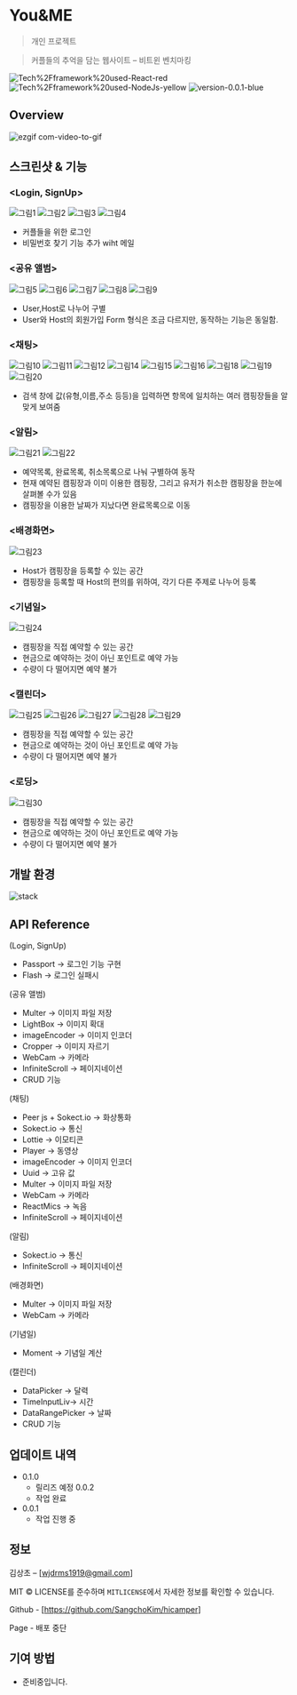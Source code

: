 # You&ME

> 개인 프로젝트

> 커플들의 추억을 담는 웹사이트 – 비트윈 벤치마킹

![Tech%2Fframework%20used-React-red](https://img.shields.io/badge/Tech%2Fframework%20used-React-red.svg)
![Tech%2Fframework%20used-NodeJs-yellow](https://img.shields.io/badge/Tech%2Fframework%20used-NodeJs-yellow.svg)
![version-0.0.1-blue](https://img.shields.io/badge/version-0.0.1-blue)

## Overview
![ezgif com-video-to-gif](https://user-images.githubusercontent.com/36231361/66123948-27a45800-e61e-11e9-9ec6-352217f96475.gif)

## 스크린샷 & 기능 

### <Login, SignUp>

![그림1](https://user-images.githubusercontent.com/36231361/66124723-21af7680-e620-11e9-9db4-ce7d44fbd8b5.png)
![그림2](https://user-images.githubusercontent.com/36231361/66124724-21af7680-e620-11e9-8c59-ff4699e5060c.png)
![그림3](https://user-images.githubusercontent.com/36231361/66124726-21af7680-e620-11e9-945d-9b1ef651a397.png)
![그림4](https://user-images.githubusercontent.com/36231361/66124727-22480d00-e620-11e9-93f0-8a1860411aa0.png)
- 커플들을 위한 로그인   
- 비밀번호 찾기 기능 추가 wiht 메일

### <공유 앨범>
 
![그림5](https://user-images.githubusercontent.com/36231361/66124703-0e9ca680-e620-11e9-8094-b370787996f5.png)
![그림6](https://user-images.githubusercontent.com/36231361/66124704-0e9ca680-e620-11e9-9698-283bf72417d3.png)
![그림7](https://user-images.githubusercontent.com/36231361/66124706-0e9ca680-e620-11e9-810f-72fdaa27c559.png)
![그림8](https://user-images.githubusercontent.com/36231361/66124707-0e9ca680-e620-11e9-8cc4-3de6f0a2de9d.png)
![그림9](https://user-images.githubusercontent.com/36231361/66124708-0f353d00-e620-11e9-8ada-6bf272011ea3.png)
- User,Host로 나누어 구별  
- User와 Host의 회원가입 Form 형식은 조금 다르지만, 동작하는 기능은 동일함.

### <채팅>

![그림10](https://user-images.githubusercontent.com/36231361/66124664-f6c52280-e61f-11e9-9f73-c73b69942cf0.png)
![그림11](https://user-images.githubusercontent.com/36231361/66124665-f6c52280-e61f-11e9-944a-2f705e09cd1c.png)
![그림12](https://user-images.githubusercontent.com/36231361/66124666-f6c52280-e61f-11e9-9e21-113f8f6a93ae.png)
![그림14](https://user-images.githubusercontent.com/36231361/66124658-f593f580-e61f-11e9-8867-7998ef3bedf9.png)
![그림15](https://user-images.githubusercontent.com/36231361/66124659-f593f580-e61f-11e9-8903-1bbadf2a15af.png)
![그림16](https://user-images.githubusercontent.com/36231361/66124660-f62c8c00-e61f-11e9-8f46-0637a419f9d1.png)
![그림18](https://user-images.githubusercontent.com/36231361/66124661-f62c8c00-e61f-11e9-9a0d-a0d8a5c1e4eb.png)
![그림19](https://user-images.githubusercontent.com/36231361/66124662-f62c8c00-e61f-11e9-8edb-341eda9d03ed.png)
![그림20](https://user-images.githubusercontent.com/36231361/66124663-f62c8c00-e61f-11e9-861f-dd97ed6833e9.png)
- 검색 창에 값(유형,이름,주소 등등)을 입력하면 항목에 일치하는 여러 캠핑장들을 알맞게 보여줌

### <알림> 

![그림21](https://user-images.githubusercontent.com/36231361/66124637-e2812580-e61f-11e9-9189-9c731faaa93c.png)
![그림22](https://user-images.githubusercontent.com/36231361/66124636-e2812580-e61f-11e9-81cb-5d89fa300504.png)
- 예약목록, 완료목록, 취소목록으로 나눠 구별하여 동작  
- 현재 예약된 캠핑장과 이미 이용한 캠핑장, 그리고 유저가 취소한 캠핑장을 한눈에 살펴볼 수가 있음
- 캠핑장을 이용한 날짜가 지났다면 완료목록으로 이동

### <배경화면>

![그림23](https://user-images.githubusercontent.com/36231361/66124614-d09f8280-e61f-11e9-82c1-7447e5d464fd.png)
- Host가 캠핑장을 등록할 수 있는 공간  
- 캠핑장을 등록할 때 Host의 편의를 위하여, 각기 다른 주제로 나누어 등록

### <기념일>

![그림24](https://user-images.githubusercontent.com/36231361/66124604-c9787480-e61f-11e9-8759-f4fff8e717bd.png)
- 캠핑장을 직접 예약할 수 있는 공간  
- 현금으로 예약하는 것이 아닌 포인트로 예약 가능
- 수량이 다 떨어지면 예약 불가

### <캘린더>

![그림25](https://user-images.githubusercontent.com/36231361/66124584-bc5b8580-e61f-11e9-803a-51bdae7da84d.png)
![그림26](https://user-images.githubusercontent.com/36231361/66124585-bc5b8580-e61f-11e9-8fa7-a7170f41778b.png)
![그림27](https://user-images.githubusercontent.com/36231361/66124580-bbc2ef00-e61f-11e9-901f-b3a8482f25f4.png)
![그림28](https://user-images.githubusercontent.com/36231361/66124581-bbc2ef00-e61f-11e9-923c-34f5d02edf9f.png)
![그림29](https://user-images.githubusercontent.com/36231361/66124583-bc5b8580-e61f-11e9-9844-caf5aad7fc72.png)
- 캠핑장을 직접 예약할 수 있는 공간  
- 현금으로 예약하는 것이 아닌 포인트로 예약 가능
- 수량이 다 떨어지면 예약 불가

### <로딩>

![그림30](https://user-images.githubusercontent.com/36231361/66124561-ac43a600-e61f-11e9-91f2-5bee6aa7830d.png)
- 캠핑장을 직접 예약할 수 있는 공간  
- 현금으로 예약하는 것이 아닌 포인트로 예약 가능
- 수량이 다 떨어지면 예약 불가



## 개발 환경 
![stack](https://user-images.githubusercontent.com/36231361/66124343-127bf900-e61f-11e9-8f1a-2cff58cf3170.png)

## API Reference

(Login, SignUp)
- Passport -> 로그인 기능 구현
- Flash -> 로그인 실패시 

(공유 앨범)
-	Multer -> 이미지 파일 저장
-	LightBox -> 이미지 확대
-	imageEncoder -> 이미지 인코더
-	Cropper -> 이미지 자르기
-	WebCam -> 카메라 
-	InfiniteScroll -> 페이지네이션 
-	CRUD 기능

(채팅)
- Peer js + Sokect.io -> 화상통화 
-	Sokect.io -> 통신
-	Lottie -> 이모티콘
-	Player -> 동영상
-	imageEncoder -> 이미지 인코더
-	Uuid -> 고유 값
-	Multer -> 이미지 파일 저장
-	WebCam -> 카메라  
-	ReactMics -> 녹음
-	InfiniteScroll -> 페이지네이션

(알림)
-	Sokect.io -> 통신
-	InfiniteScroll -> 페이지네이션 

(배경화면)
-	Multer -> 이미지 파일 저장
-	WebCam -> 카메라 

(기념일)
-	Moment -> 기념일 계산

(캘린더)
-	DataPicker -> 달력
-	TimeInputLiv-> 시간
-	DataRangePicker -> 날짜 
-	CRUD 기능 
 
## 업데이트 내역

* 0.1.0
    * 릴리즈 예정
 0.0.2
    * 작업 완료    
* 0.0.1
    * 작업 진행 중

## 정보

김상초 – [wjdrms1919@gmail.com] 

MIT © LICENSE를 준수하며 ``MITLICENSE``에서 자세한 정보를 확인할 수 있습니다.

Github - [https://github.com/SangchoKim/hicamper]

Page - 배포 중단

## 기여 방법

- 준비중입니다. 
